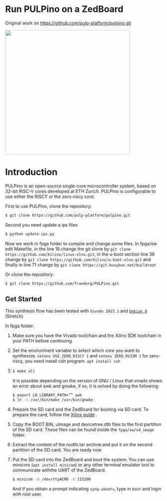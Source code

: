 # Run PULPino on a ZedBoard 

Original work on https://github.com/pulp-platform/pulpino.git 

<img src="https://raw.githubusercontent.com/pulp-platform/pulpino/master/doc/datasheet/figures/pulpino_logo_inline1.png" width="400px" />

# Introduction

PULPino is an open-source single-core microcontroller system, based on 32-bit RISC-V cores developed at ETH Zurich. PULPino is configurable to use either  the RISCY or the zero-riscy core.

First to use PULPino, clone the repository:

```bash
$ git clone https://github.com/pulp-platform/pulpino.git
```

Second you need update a ips files

```bash
$ python update-ips.py
```

Now we work in fpga folder to compile and change some files. In fpga/sw edit Makefile, in the line 16 change the git clone by `git clone https://github.com/Xilinx/linux-xlnx.git`, in the u-boot section line 38 change by `git clone https://github.com/Xilinx/u-boot-xlnx.git` and finally in line 71 change by `git clone https://git.busybox.net/buildroot`

Or clone the repository:

```bash
$ git clone https://github.com/franderg/PULPino.git
```



## Get Started

This synthesis flow has been tested with `Vivado 2015.1` and [`Debian 9`](https://www.debian.org/CD/) (Stretch)

In fpga folder:

1. Make sure you have the Vivado toolchain and the Xilinx SDK toolchain in your PATH before continuing.

2. Set the environment variable to select which core you want to synthesize. `setenv USE_ZERO_RISCY 1` and `setenv ZERO_RV32M 1` for zero-riscy, you need install csh program. `apt install csh`

3. ```bash
   $ make all
   ```

   It is possible depending on the version of GNU / Linux that vivado shows an error about awk and gmake, if so, it is solved by doing the following:

   ```bash
   $ export LD_LIBRARY_PATH=”” awk
   $ ln -s /usr/bin/make /usr/bin/gmake
   ```

4. Prepare the SD card and the ZedBoard for booting via SD card. To prepare the card, follow the [Xilinx guide](http://www.wiki.xilinx.com/Prepare+Boot+Medium) .

5. Copy the BOOT.BIN, uImage and devicetree.dtb files to the first partition of the SD card. Those files can be found inside the `fpga/sw/sd_image` folder.

6. Extract the content of the rootfs.tar archive and put it on the second partition of the SD card. You are ready now

7. Put the SD card into the ZedBoard and boot the system. You can use minicom (`apt install minicom`) or any other terminal emulator tool to communicate withthe UART of the ZedBoard.

   ```bash
   $ minicom -D /dev/ttyACM0 -b 115200
   ```

   And if you obtain a prompt indicating `zynq-uboot>`, type in `boot` and login with root user.